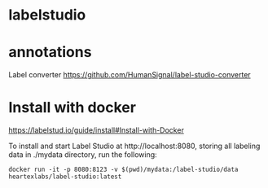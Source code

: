 # labelstudio



# annotations
Label converter
https://github.com/HumanSignal/label-studio-converter

# Install with docker
https://labelstud.io/guide/install#Install-with-Docker

To install and start Label Studio at http://localhost:8080, storing all labeling data in ./mydata directory, run the following:
```
docker run -it -p 8080:8123 -v $(pwd)/mydata:/label-studio/data heartexlabs/label-studio:latest
```